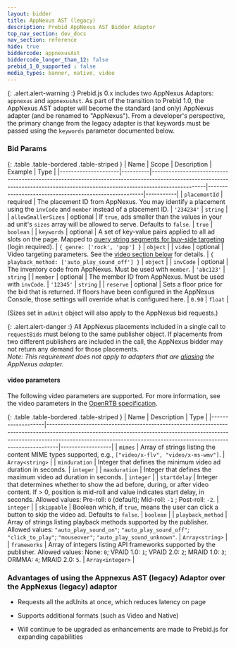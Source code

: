 ```yaml
---
layout: bidder
title: AppNexus AST (legacy)
description: Prebid AppNexus AST Bidder Adaptor
top_nav_section: dev_docs
nav_section: reference
hide: true
biddercode: appnexusAst
biddercode_longer_than_12: false
prebid_1_0_supported : false
media_types: banner, native, video
---
```


{: .alert.alert-warning :}
Prebid.js 0.x includes two AppNexus Adaptors: `appnexus` and `appnexusAst`. As part of the transition to Prebid 1.0, the AppNexus AST adapter will become the standard (and only) AppNexus adapter (and be renamed to "AppNexus").  From a developer's perspective, the primary change from the legacy adapter is that keywords must be passed using the `keywords` parameter documented below.


### Bid Params

{: .table .table-bordered .table-striped }
| Name                | Scope    | Description                                                                                                                                                                   | Example                                               | Type      |
|---------------------|----------|-------------------------------------------------------------------------------------------------------------------------------------------------------------------------------|-------------------------------------------------------|-----------|
| `placementId`       | required | The placement ID from AppNexus.  You may identify a placement using the `invCode` and `member` instead of a placement ID.                                                     | `'234234'`                                            | `string`  |
| `allowSmallerSizes` | optional | If `true`, ads smaller than the values in your ad unit's `sizes` array will be allowed to serve. Defaults to `false`.                                                         | `true`                                                | `boolean` |
| `keywords`          | optional | A set of key-value pairs applied to all ad slots on the page.  Mapped to [query string segments for buy-side targeting](https://wiki.appnexus.com/x/7oCzAQ) (login required). | `{ genre: ['rock', 'pop'] }`                          | `object`  |
| `video`             | optional | Video targeting parameters.  See the [video section below](#appnexus-ast-video) for details.                                                                                  | `{ playback_method: ['auto_play_sound_off'] }`        | `object`  |
| `invCode`           | optional | The inventory code from AppNexus. Must be used with `member`.                                                                                                                 | `'abc123'`                                            | `string`  |
| `member`            | optional | The member ID  from AppNexus. Must be used with `invCode`.                                                                                                                    | `'12345'`                                             | `string`  |
| `reserve`           | optional | Sets a floor price for the bid that is returned. If floors have been configured in the AppNexus Console, those settings will override what is configured here.                | `0.90`                                                | `float`   |

(Sizes set in `adUnit` object will also apply to the AppNexus bid requests.)

{: .alert.alert-danger :}
All AppNexus placements included in a single call to `requestBids` must belong to the same publisher object.  If placements from two different publishers are included in the call, the AppNexus bidder may not return any demand for those placements. <br />
*Note: This requirement does not apply to adapters that are [aliasing]({{site.baseurl}}/dev-docs/publisher-api-reference.html#module_pbjs.aliasBidder) the AppNexus adapter.*

<a name="appnexus-ast-video"></a>

#### video parameters

The following video parameters are supported.  For more information, see the video parameters in the [OpenRTB specification](http://www.iab.com/wp-content/uploads/2016/01/OpenRTB-API-Specification-Version-2-4-DRAFT.pdf).

{: .table .table-bordered .table-striped }
| Name              | Description                                                                                                                                                                                                                                  | Type             |
|-------------------|----------------------------------------------------------------------------------------------------------------------------------------------------------------------------------------------------------------------------------------------|------------------|
| `mimes`           | Array of strings listing the content MIME types supported, e.g., `["video/x-flv", "video/x-ms-wmv"]`.                                                                                                                                        | `Array<string>`  |
| `minduration`     | Integer that defines the minimum video ad duration in seconds.                                                                                                                                                                               | `integer`        |
| `maxduration`     | Integer that defines the maximum video ad duration in seconds.                                                                                                                                                                               | `integer`        |
| `startdelay`      | Integer that determines whether to show the ad before, during, or after video content.  If > 0, position is mid-roll and value indicates start delay, in seconds. Allowed values: Pre-roll: `0` (default); Mid-roll: `-1` ; Post-roll: `-2`. | `integer`        |
| `skippable`       | Boolean which, if `true`, means the user can click a button to skip the video ad.  Defaults to `false`.                                                                                                                                      | `boolean`        |
| `playback_method` | Array of strings listing playback methods supported by the publisher.  Allowed values: `"auto_play_sound_on"`; `"auto_play_sound_off"`; `"click_to_play"`; `"mouseover"`; `"auto_play_sound_unknown"`.                                       | `Array<string>`  |
| `frameworks`      | Array of integers listing API frameworks supported by the publisher. Allowed values: None: `0`; VPAID 1.0: `1`; VPAID 2.0: `2`; MRAID 1.0: `3`; ORMMA: `4`; MRAID 2.0: `5`.                                                                  | `Array<integer>` |

### Advantages of using the Appnexus AST (legacy) Adaptor over the AppNexus (legacy) adaptor

- Requests all the adUnits at once, which reduces latency on page

- Supports additional formats (such as Video and Native)

- Will continue to be upgraded as enhancements are made to Prebid.js
  for expanding capabilities
